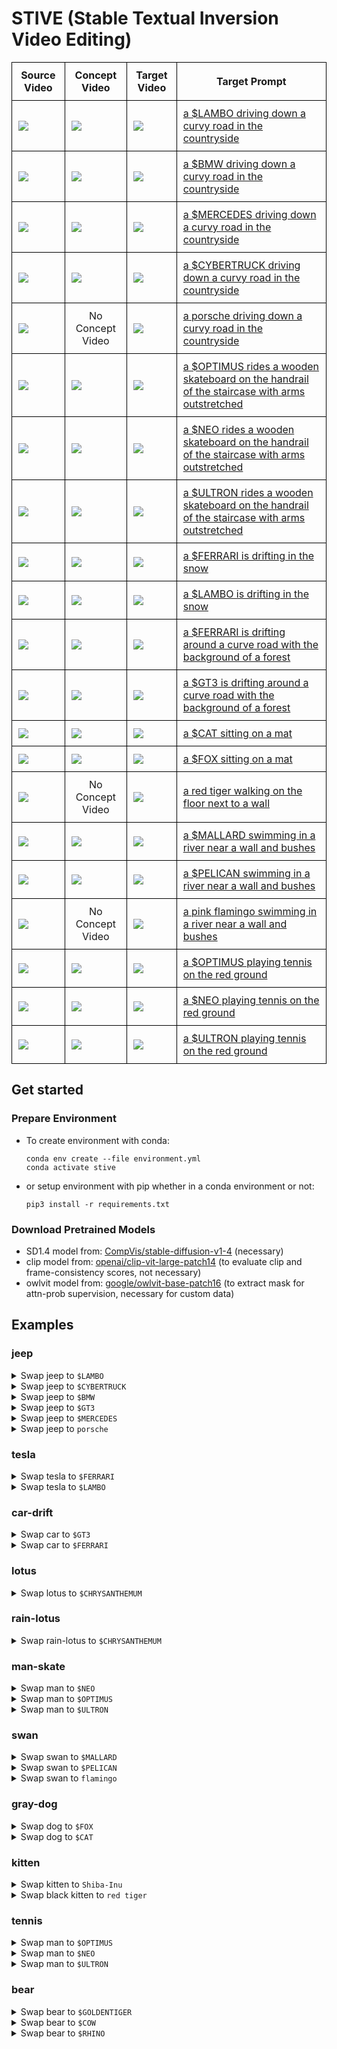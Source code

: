 # STIVE (Stable Textual Inversion Video Editing)

<table style="width:100%; border-collapse: collapse;">
  <tr>
    <th style="border: 1px solid black; padding: 10px;">Source Video</th>
    <th style="border: 1px solid black; padding: 10px;">Concept Video</th>
    <th style="border: 1px solid black; padding: 10px;">Target Video</th>
    <th style="border: 1px solid black; padding: 10px;">Target Prompt</th>
  </tr>
  <tr>
    <td style="border: 1px solid black; padding: 10px;">
        <img src="assets/jeep-unet-full-supvis/car-turn.gif" >
    </td>
    <td style="border: 1px solid black; padding: 10px;">
        <img src="data/concepts/lambo/videos/lambo.gif" >
    </td>
    <td style="border: 1px solid black; padding: 10px;">
        <img src="assets/jeep-unet-full-supvis/to-$LAMBO.gif" >
    </td>
    <td style="border: 1px solid black; padding: 10px;">
      <a href="#jeep">a $LAMBO driving down a curvy road in the countryside</a>
    </td>
  </tr>
  <tr>
    <td style="border: 1px solid black; padding: 10px;">
        <img src="assets/jeep-unet-full-supvis/car-turn.gif" >
    </td>
    <td style="border: 1px solid black; padding: 10px;">
        <img src="data/concepts/bmw/videos/bmw.gif" >
    </td>
    <td style="border: 1px solid black; padding: 10px;">
        <img src="assets/jeep-unet-full-supvis/to-$BMW.gif" >
    </td>
    <td style="border: 1px solid black; padding: 10px;">
      <a href="#jeep">a $BMW driving down a curvy road in the countryside</a>
    </td>
  </tr>
    <tr>
    <td style="border: 1px solid black; padding: 10px;">
        <img src="assets/jeep-unet-full-supvis/car-turn.gif" >
    </td>
    <td style="border: 1px solid black; padding: 10px;">
        <img src="data/concepts/mercedes/videos/mercedes.gif" >
    </td>
    <td style="border: 1px solid black; padding: 10px;">
        <img src="assets/jeep-unet-full-supvis/to-$MERCEDES.gif" >
    </td>
    <td style="border: 1px solid black; padding: 10px;">
      <a href="#jeep">a $MERCEDES driving down a curvy road in the countryside</a>
    </td>
  </tr>
  <tr>
    <td style="border: 1px solid black; padding: 10px;">
        <img src="assets/jeep-unet-full-supvis/car-turn.gif" >
    </td>
    <td style="border: 1px solid black; padding: 10px;">
        <img src="data/concepts/cybertruck/videos/cybertruck.gif" >
    </td>
    <td style="border: 1px solid black; padding: 10px;">
        <img src="assets/jeep-unet-full-supvis/to-$CYBERTRUCK.gif" >
    </td>
    <td style="border: 1px solid black; padding: 10px;">
      <a href="#jeep">a $CYBERTRUCK driving down a curvy road in the countryside</a>
    </td>
  </tr>
    <tr>
    <td style="border: 1px solid black; padding: 10px;">
        <img src="assets/jeep-unet-full-supvis/car-turn.gif" >
    </td>
    <td style="border: 1px solid black; padding: 10px;">
        <div style="text-align: center;">No Concept Video</text>
    </td>
    <td style="border: 1px solid black; padding: 10px;">
        <img src="assets/jeep-unet-full-supvis/to-porsche.gif" >
    </td>
    <td style="border: 1px solid black; padding: 10px;">
      <a href="#jeep">a porsche driving down a curvy road in the countryside</a>
    </td>
  </tr>
    <tr>
    <td style="border: 1px solid black; padding: 10px;">
        <img src="assets/man-skate-unet-full-supvis/man-skate.gif" >
    </td>
    <td style="border: 1px solid black; padding: 10px;">
        <img src="data/concepts/optimus/videos/optimus.gif" >
    </td>
    <td style="border: 1px solid black; padding: 10px;">
        <img src="assets/man-skate-unet-full-supvis/to-$OPTIMUS.gif" >
    </td>
    <td style="border: 1px solid black; padding: 10px;">
      <a href="#man-skate">a $OPTIMUS rides a wooden skateboard on the handrail of the staircase with arms outstretched</a>
    </td>
  </tr>
    <tr>
    <td style="border: 1px solid black; padding: 10px;">
        <img src="assets/man-skate-unet-full-supvis/man-skate.gif" >
    </td>
    <td style="border: 1px solid black; padding: 10px;">
        <img src="data/concepts/neo/videos/neo.gif" >
    </td>
    <td style="border: 1px solid black; padding: 10px;">
        <img src="assets/man-skate-unet-full-supvis/to-$NEO.gif" >
    </td>
    <td style="border: 1px solid black; padding: 10px;">
      <a href="#man-skate">a $NEO rides a wooden skateboard on the handrail of the staircase with arms outstretched</a>
    </td>
  </tr>
    <tr>
    <td style="border: 1px solid black; padding: 10px;">
        <img src="assets/man-skate-unet-full-supvis/man-skate.gif" >
    </td>
    <td style="border: 1px solid black; padding: 10px;">
        <img src="data/concepts/ultron/videos/ultron.gif" >
    </td>
    <td style="border: 1px solid black; padding: 10px;">
        <img src="assets/man-skate-unet-full-supvis/to-$ULTRON.gif" >
    </td>
    <td style="border: 1px solid black; padding: 10px;">
      <a href="#man-skate">a $ULTRON rides a wooden skateboard on the handrail of the staircase with arms outstretched</a>
    </td>
  </tr>
    <tr>
    <td style="border: 1px solid black; padding: 10px;">
        <img src="assets/tesla-unet-full-supvis/tesla.gif" >
    </td>
    <td style="border: 1px solid black; padding: 10px;">
        <img src="data/concepts/ferrari/videos/ferrari.gif" >
    </td>
    <td style="border: 1px solid black; padding: 10px;">
        <img src="assets/tesla-unet-full-supvis/to-$FERRARI.gif" >
    </td>
    <td style="border: 1px solid black; padding: 10px;">
      <a href="#tesla">a $FERRARI is drifting in the snow</a>
    </td>
  </tr>
    <tr>
    <td style="border: 1px solid black; padding: 10px;">
        <img src="assets/tesla-unet-full-supvis/tesla.gif" >
    </td>
    <td style="border: 1px solid black; padding: 10px;">
        <img src="data/concepts/lambo/videos/lambo.gif">
    </td>
    <td style="border: 1px solid black; padding: 10px;">
        <img src="assets/tesla-unet-full-supvis/to-$LAMBO.gif" >
    </td>
    <td style="border: 1px solid black; padding: 10px;">
      <a href="#tesla">a $LAMBO is drifting in the snow</a>
    </td>
  </tr>
    <tr>
    <td style="border: 1px solid black; padding: 10px;">
        <img src="assets/car-drift-unet-full-supvis/car-drift.gif" >
    </td>
    <td style="border: 1px solid black; padding: 10px;">
        <img src="data/concepts/ferrari/videos/ferrari.gif" >
    </td>
    <td style="border: 1px solid black; padding: 10px;">
        <img src="assets/car-drift-unet-full-supvis/to-$FERRARI.gif" >
    </td>
    <td style="border: 1px solid black; padding: 10px;">
      <a href="#car-drift">a $FERRARI is drifting around a curve road with the background of a forest</a>
    </td>
  </tr>
    <tr>
    <td style="border: 1px solid black; padding: 10px;">
        <img src="assets/car-drift-unet-full-supvis/car-drift.gif" >
    </td>
    <td style="border: 1px solid black; padding: 10px;">
        <img src="data/concepts/gt3/videos/gt3.gif" >
    </td>
    <td style="border: 1px solid black; padding: 10px;">
        <img src="assets/car-drift-unet-full-supvis/to-$GT3.gif" >
    </td>
    <td style="border: 1px solid black; padding: 10px;">
      <a href="#car-drift">a $GT3 is drifting around a curve road with the background of a forest</a>
    </td>
  </tr>
    <tr>
    <td style="border: 1px solid black; padding: 10px;">
        <img src="assets/gray-dog-unet-full-supvis/gray-dog.gif" >
    </td>
    <td style="border: 1px solid black; padding: 10px;">
        <img src="data/concepts/cat/videos/cat.gif" >
    </td>
    <td style="border: 1px solid black; padding: 10px;">
        <img src="assets/gray-dog-unet-full-supvis/to-$CAT.gif" >
    </td>
    <td style="border: 1px solid black; padding: 10px;">
      <a href="#gray-dog">a $CAT sitting on a mat</a>
    </td>
  </tr>
    <tr>
    <td style="border: 1px solid black; padding: 10px;">
        <img src="assets/gray-dog-unet-full-supvis/gray-dog.gif" >
    </td>
    <td style="border: 1px solid black; padding: 10px;">
        <img src="data/concepts/fox/videos/fox.gif" >
    </td>
    <td style="border: 1px solid black; padding: 10px;">
        <img src="assets/gray-dog-unet-full-supvis/to-$FOX.gif" >
    </td>
    <td style="border: 1px solid black; padding: 10px;">
      <a href="#gray-dog">a $FOX sitting on a mat</a>
    </td>
  </tr>
    <tr>
    <td style="border: 1px solid black; padding: 10px;">
        <img src="assets/kitten-unet-full-supvis/kitten.gif" >
    </td>
    <td style="border: 1px solid black; padding: 10px;">
        <div style="text-align: center;">No Concept Video</text>
    </td>
    <td style="border: 1px solid black; padding: 10px;">
        <img src="assets/kitten-unet-full-supvis/to-red_tiger.gif" >
    </td>
    <td style="border: 1px solid black; padding: 10px;">
      <a href="#kitten">a red tiger walking on the floor next to a wall</a>
    </td>
  </tr>
    <tr>
    <td style="border: 1px solid black; padding: 10px;">
        <img src="assets/swan-unet-full-supvis/swan.gif" >
    </td>
    <td style="border: 1px solid black; padding: 10px;">
        <img src="data/concepts/mallard/videos/mallard.gif" >
    </td>
    <td style="border: 1px solid black; padding: 10px;">
        <img src="assets/swan-unet-full-supvis/to-$MALLARD.gif" >
    </td>
    <td style="border: 1px solid black; padding: 10px;">
      <a href="#swan">a $MALLARD swimming in a river near a wall and bushes</a>
    </td>
  </tr>
    <tr>
    <td style="border: 1px solid black; padding: 10px;">
        <img src="assets/swan-unet-full-supvis/swan.gif" >
    </td>
    <td style="border: 1px solid black; padding: 10px;">
        <img src="data/concepts/pelican/videos/pelican.gif" >
    </td>
    <td style="border: 1px solid black; padding: 10px;">
        <img src="assets/swan-unet-full-supvis/to-$PELICAN.gif" >
    </td>
    <td style="border: 1px solid black; padding: 10px;">
      <a href="#swan">a $PELICAN swimming in a river near a wall and bushes</a>
    </td>
  </tr>
    <tr>
    <td style="border: 1px solid black; padding: 10px;">
        <img src="assets/swan-unet-full-supvis/swan.gif" >
    </td>
    <td style="border: 1px solid black; padding: 10px;">
        <div style="text-align: center;">No Concept Video</text>
    </td>
    <td style="border: 1px solid black; padding: 10px;">
        <img src="assets/swan-unet-full-supvis/to-pink_flamingo.gif" >
    </td>
    <td style="border: 1px solid black; padding: 10px;">
      <a href="#swan">a pink flamingo swimming in a river near a wall and bushes</a>
    </td>
  </tr>
    <tr>
    <td style="border: 1px solid black; padding: 10px;">
        <img src="assets/tennis-unet-full-supvis/tennis.gif" >
    </td>
    <td style="border: 1px solid black; padding: 10px;">
        <img src="data/concepts/optimus/videos/optimus.gif" >
    </td>
    <td style="border: 1px solid black; padding: 10px;">
        <img src="assets/tennis-unet-full-supvis/to-$OPTIMUS.gif" >
    </td>
    <td style="border: 1px solid black; padding: 10px;">
      <a href="#tennis">a $OPTIMUS playing tennis on the red ground</a>
    </td>
  </tr>
    <tr>
    <td style="border: 1px solid black; padding: 10px;">
        <img src="assets/tennis-unet-full-supvis/tennis.gif" >
    </td>
    <td style="border: 1px solid black; padding: 10px;">
        <img src="data/concepts/neo/videos/neo.gif" >
    </td>
    <td style="border: 1px solid black; padding: 10px;">
        <img src="assets/tennis-unet-full-supvis/to-$NEO.gif" >
    </td>
    <td style="border: 1px solid black; padding: 10px;">
      <a href="#tennis">a $NEO playing tennis on the red ground</a>
    </td>
  </tr>
      <tr>
    <td style="border: 1px solid black; padding: 10px;">
        <img src="assets/tennis-unet-full-supvis/tennis.gif" >
    </td>
    <td style="border: 1px solid black; padding: 10px;">
        <img src="data/concepts/ultron/videos/ultron.gif" >
    </td>
    <td style="border: 1px solid black; padding: 10px;">
        <img src="assets/tennis-unet-full-supvis/to-$ULTRON.gif" >
    </td>
    <td style="border: 1px solid black; padding: 10px;">
      <a href="#tennis">a $ULTRON playing tennis on the red ground</a>
    </td>
  </tr>
</table>


## Get started
### Prepare Environment
* To create environment with conda:
    ```shell
    conda env create --file environment.yml
    conda activate stive
    ```
* or setup environment with pip whether in a conda environment or not:
    ```shell
    pip3 install -r requirements.txt
    ```

### Download Pretrained Models
* SD1.4 model from: [CompVis/stable-diffusion-v1-4](https://huggingface.co/CompVis/stable-diffusion-v1-4/tree/main) (necessary)
* clip model from: [openai/clip-vit-large-patch14](https://huggingface.co/openai/clip-vit-large-patch14/tree/main) (to evaluate clip and frame-consistency scores, not necessary)
* owlvit model from: [google/owlvit-base-patch16](https://huggingface.co/google/owlvit-base-patch16/tree/main) (to extract mask for attn-prob supervision, necessary for custom data)

## Examples


### jeep
<details>
<summary>Swap jeep to <code>$LAMBO</code></summary>

<ul>
<li>finetune concept from SD:
    <pre><code>CUDA_VISIBLE_DEVICES=0 accelerate launch runs/finetune_sd_concepts.py --config configs/sd_concepts/sd_lambo.yaml</code></pre>
</li>
<li>finetune SD with spatial&amp;temporal modules:
    <pre><code>CUDA_VISIBLE_DEVICES=0 accelerate launch runs/finetune_sd_unet.py --config configs/sd_unet/car-turn/jeep_to_lambo.yaml</code></pre>
</li>
<li>prompt-to-prompt inference with concept and pretrained SD:
    <pre><code>CUDA_VISIBLE_DEVICES=0 accelerate launch runs/inference_sd_ptp.py --config configs/sd_ptp/car-turn/lambo.yaml</code></pre>
</li>
<li>prompt-to-prompt inference with concept and tuned SD:
    <pre><code>CUDA_VISIBLE_DEVICES=0 accelerate launch runs/inference_lora_sd_ptp.py --config configs/sd_ptp/car-turn/lambo.yaml</code></pre>
</li>
</ul>

</details>

<details>
<summary>Swap jeep to <code>$CYBERTRUCK</code></summary>

<ul>
<li>finetune concept from SD:
    <pre><code>CUDA_VISIBLE_DEVICES=0 accelerate launch runs/finetune_sd_concepts.py --config configs/sd_concepts/sd_cybertruck.yaml</code></pre>
</li>
<li>finetune SD with spatial&amp;temporal modules:
    <pre><code>CUDA_VISIBLE_DEVICES=0 accelerate launch runs/finetune_sd_unet.py --config configs/sd_unet/car-turn/jeep_to_cybertruck.yaml</code></pre>
</li>
<li>prompt-to-prompt inference with concept and pretrained SD:
    <pre><code>CUDA_VISIBLE_DEVICES=0 accelerate launch runs/inference_sd_ptp.py --config configs/sd_ptp/car-turn/cybertruck.yaml</code></pre>
</li>
<li>prompt-to-prompt inference with concept and tuned SD:
    <pre><code>CUDA_VISIBLE_DEVICES=0 accelerate launch runs/inference_lora_sd_ptp.py --config configs/sd_ptp/car-turn/cybertruck.yaml</code></pre>
</li>
</ul>

</details>



<details>
<summary>Swap jeep to <code>$BMW</code></summary>

<ul>
<li>finetune concept from SD:
    <pre><code>CUDA_VISIBLE_DEVICES=0 accelerate launch runs/finetune_sd_concepts.py --config configs/sd_concepts/sd_bmw.yaml</code></pre>
</li>
<li>finetune SD with spatial&amp;temporal modules:
    <pre><code>CUDA_VISIBLE_DEVICES=0 accelerate launch runs/finetune_sd_unet.py --config configs/sd_unet/car-turn/jeep_to_bmw.yaml</code></pre>
</li>
<li>prompt-to-prompt inference with concept and pretrained SD:
    <pre><code>CUDA_VISIBLE_DEVICES=0 accelerate launch runs/inference_sd_ptp.py --config configs/sd_ptp/car-turn/bmw.yaml</code></pre>
</li>
<li>prompt-to-prompt inference with concept and tuned SD:
    <pre><code>CUDA_VISIBLE_DEVICES=0 accelerate launch runs/inference_lora_sd_ptp.py --config configs/sd_ptp/car-turn/bmw.yaml</code></pre>
</li>
</ul>

</details>

<details>
<summary>Swap jeep to <code>$GT3</code></summary>

<ul>
<li>finetune concept from SD:
    <pre><code>CUDA_VISIBLE_DEVICES=0 accelerate launch runs/finetune_sd_concepts.py --config configs/sd_concepts/sd_gt3.yaml</code></pre>
</li>
<li>finetune SD with spatial&amp;temporal modules:
    <pre><code>CUDA_VISIBLE_DEVICES=0 accelerate launch runs/finetune_sd_unet.py --config configs/sd_unet/car-turn/jeep_to_gt3.yaml</code></pre>
</li>
<li>prompt-to-prompt inference with concept and pretrained SD:
    <pre><code>CUDA_VISIBLE_DEVICES=0 accelerate launch runs/inference_sd_ptp.py --config configs/sd_ptp/car-turn/gt3.yaml</code></pre>
</li>
<li>prompt-to-prompt inference with concept and tuned SD:
    <pre><code>CUDA_VISIBLE_DEVICES=0 accelerate launch runs/inference_lora_sd_ptp.py --config configs/sd_ptp/car-turn/gt3.yaml</code></pre>
</li>
</ul>
</details>

<details>
<summary>Swap jeep to <code>$MERCEDES</code></summary>

<ul>
<li>finetune concept from SD:
    <pre><code>CUDA_VISIBLE_DEVICES=0 accelerate launch runs/finetune_sd_concepts.py --config configs/sd_concepts/sd_mercedes.yaml</code></pre>
</li>
<li>finetune SD with spatial&amp;temporal modules:
    <pre><code>CUDA_VISIBLE_DEVICES=0 accelerate launch runs/finetune_sd_unet.py --config configs/sd_unet/car-turn/jeep_to_mercedes.yaml</code></pre>
</li>
<li>prompt-to-prompt inference with concept and pretrained SD:
    <pre><code>CUDA_VISIBLE_DEVICES=0 accelerate launch runs/inference_sd_ptp.py --config configs/sd_ptp/car-turn/mercedes.yaml</code></pre>
</li>
<li>prompt-to-prompt inference with concept and tuned SD:
    <pre><code>CUDA_VISIBLE_DEVICES=0 accelerate launch runs/inference_lora_sd_ptp.py --config configs/sd_ptp/car-turn/mercedes.yaml</code></pre>
</li>
</ul>
</details>

<details>
<summary>Swap jeep to <code>porsche</code></summary>
<ul>
<li>finetune SD with spatial&amp;temporal modules:
    <pre><code>CUDA_VISIBLE_DEVICES=0 accelerate launch runs/finetune_sd_unet.py --config configs/sd_unet/car-turn/jeep_to_porsche.yaml</code></pre>
</li>
<li>prompt-to-prompt inference with concept and tuned SD:
    <pre><code>CUDA_VISIBLE_DEVICES=0 accelerate launch runs/inference_lora_sd_ptp.py --config configs/sd_ptp/car-turn/porsche.yaml</code></pre>
</li>
</ul>
</details>

### tesla
<details>
<summary>Swap tesla to <code>$FERRARI</code></summary>
<ul>
<li>finetune concept from SD:
    <pre><code>CUDA_VISIBLE_DEVICES=0 accelerate launch runs/finetune_sd_concepts.py --config configs/sd_concepts/sd_ferrari.yaml</code></pre>
</li>
<li>finetune SD with spatial&amp;temporal modules:
    <pre><code>CUDA_VISIBLE_DEVICES=0 accelerate launch runs/finetune_sd_unet.py --config configs/sd_unet/tesla/tesla_to_ferrari.yaml</code></pre>
</li>
<li>prompt-to-prompt inference with concept and pretrained SD:
    <pre><code>CUDA_VISIBLE_DEVICES=0 accelerate launch runs/inference_sd_ptp.py --config configs/sd_ptp/tesla/ferrari.yaml</code></pre>
</li>
<li>prompt-to-prompt inference with concept and tuned SD:
    <pre><code>CUDA_VISIBLE_DEVICES=0 accelerate launch runs/inference_lora_sd_ptp.py --config configs/sd_ptp/tesla/ferrari.yaml</code></pre>
</li>
</ul>
</details>

<details>
<summary>Swap tesla to <code>$LAMBO</code></summary>
<ul>
<li>finetune concept from SD:
    <pre><code>CUDA_VISIBLE_DEVICES=0 accelerate launch runs/finetune_sd_concepts.py --config configs/sd_concepts/sd_lambo.yaml</code></pre>
</li>
<li>finetune SD with spatial&amp;temporal modules:
    <pre><code>CUDA_VISIBLE_DEVICES=0 accelerate launch runs/finetune_sd_unet.py --config configs/sd_unet/tesla/tesla_to_lambo.yaml</code></pre>
</li>
<li>prompt-to-prompt inference with concept and pretrained SD:
    <pre><code>CUDA_VISIBLE_DEVICES=0 accelerate launch runs/inference_sd_ptp.py --config configs/sd_ptp/tesla/lambo.yaml</code></pre>
</li>
<li>prompt-to-prompt inference with concept and tuned SD:
    <pre><code>CUDA_VISIBLE_DEVICES=0 accelerate launch runs/inference_lora_sd_ptp.py --config configs/sd_ptp/tesla/lambo.yaml</code></pre>
</li>
</ul>
</details>


### car-drift

<details>
<summary>Swap car to <code>$GT3</code></summary>
<ul>
<li>finetune concept from SD:
    <pre><code>CUDA_VISIBLE_DEVICES=0 accelerate launch runs/finetune_sd_concepts.py --config configs/sd_concepts/sd_gt3.yaml</code></pre>
</li>
<li>finetune SD with spatial&amp;temporal modules:
    <pre><code>CUDA_VISIBLE_DEVICES=0 accelerate launch runs/finetune_sd_unet.py --config configs/sd_unet/car-drift/car_to_gt3.yaml</code></pre>
</li>
<li>prompt-to-prompt inference with concept and pretrained SD:
    <pre><code>CUDA_VISIBLE_DEVICES=0 accelerate launch runs/inference_sd_ptp.py --config configs/sd_ptp/car-drift/gt3.yaml</code></pre>
</li>
<li>prompt-to-prompt inference with concept and tuned SD:
    <pre><code>CUDA_VISIBLE_DEVICES=0 accelerate launch runs/inference_lora_sd_ptp.py --config configs/sd_ptp/car-drift/gt3.yaml</code></pre>
</li>
</ul>
</details>

<details>
<summary>Swap car to <code>$FERRARI</code></summary>
<ul>
<li>finetune concept from SD:
    <pre><code>CUDA_VISIBLE_DEVICES=0 accelerate launch runs/finetune_sd_concepts.py --config configs/sd_concepts/sd_ferrari.yaml</code></pre>
</li>
<li>finetune SD with spatial&amp;temporal modules:
    <pre><code>CUDA_VISIBLE_DEVICES=0 accelerate launch runs/finetune_sd_unet.py --config configs/sd_unet/car-drift/car_to_ferrari.yaml</code></pre>
</li>
<li>prompt-to-prompt inference with concept and pretrained SD:
    <pre><code>CUDA_VISIBLE_DEVICES=0 accelerate launch runs/inference_sd_ptp.py --config configs/sd_ptp/car-drift/ferrari.yaml</code></pre>
</li>
<li>prompt-to-prompt inference with concept and tuned SD:
    <pre><code>CUDA_VISIBLE_DEVICES=0 accelerate launch runs/inference_lora_sd_ptp.py --config configs/sd_ptp/car-drift/ferrari.yaml</code></pre>
</li>
</ul>
</details>

<!-- 
### steel
<details>
<summary>Swap steel to <code>$POKEBALL</code></summary>
<ul>
<li>finetune concept from SD:
    <pre><code>CUDA_VISIBLE_DEVICES=0 accelerate launch runs/finetune_sd_concepts.py --config configs/sd_concepts/sd_pokeball.yaml</code></pre>
</li>
<li>finetune SD with spatial&amp;temporal modules:
    <pre><code>CUDA_VISIBLE_DEVICES=0 accelerate launch runs/finetune_sd_unet.py --config configs/sd_unet/steel/steel_to_pokeball.yaml</code></pre>
</li>
<li>prompt-to-prompt inference with concept and pretrained SD:
    <pre><code>CUDA_VISIBLE_DEVICES=0 accelerate launch runs/inference_sd_ptp.py --config configs/sd_ptp/steel/pokeball.yaml</code></pre>
</li>
<li>prompt-to-prompt inference with concept and tuned SD:
    <pre><code>CUDA_VISIBLE_DEVICES=0 accelerate launch runs/inference_lora_sd_ptp.py --config configs/sd_ptp/steel/pokeball.yaml</code></pre>
</li>
</ul>
</details>

<details>
<summary>Swap steel to <code>$OGSOCCERBALL</code></summary>
<ul>
<li>finetune concept from SD:
    <pre><code>CUDA_VISIBLE_DEVICES=0 accelerate launch runs/finetune_sd_concepts.py --config configs/sd_concepts/sd_ogsoccerball.yaml</code></pre>
</li>
<li>finetune SD with spatial&amp;temporal modules:
    <pre><code>CUDA_VISIBLE_DEVICES=0 accelerate launch runs/finetune_sd_unet.py --config configs/sd_unet/steel/steel_to_ogsoccerball.yaml</code></pre>
</li>
<li>prompt-to-prompt inference with concept and pretrained SD:
    <pre><code>CUDA_VISIBLE_DEVICES=0 accelerate launch runs/inference_sd_ptp.py --config configs/sd_ptp/steel/ogsoccerball.yaml</code></pre>
</li>
<li>prompt-to-prompt inference with concept and tuned SD:
    <pre><code>CUDA_VISIBLE_DEVICES=0 accelerate launch runs/inference_lora_sd_ptp.py --config configs/sd_ptp/steel/ogsoccerball.yaml</code></pre>
</li>
</ul>
</details>

<details>
<summary>Swap steel to <code>football</code></summary>
<ul>
<li>finetune concept from SD:
    <pre><code>CUDA_VISIBLE_DEVICES=0 accelerate launch runs/finetune_sd_concepts.py --config configs/sd_concepts/sd_football.yaml</code></pre>
</li>
<li>finetune SD with spatial&amp;temporal modules:
    <pre><code>CUDA_VISIBLE_DEVICES=0 accelerate launch runs/finetune_sd_unet.py --config configs/sd_unet/steel/steel_to_football.yaml</code></pre>
</li>
<li>finetune SD with spatial&amp;temporal modules:
    <pre><code>CUDA_VISIBLE_DEVICES=0 accelerate launch runs/finetune_sd_unet.py --config configs/sd_unet/steel/steel_to_football.yaml</code></pre>
</li>
<li>prompt-to-prompt inference with concept and tuned SD:
    <pre><code>CUDA_VISIBLE_DEVICES=0 accelerate launch runs/inference_lora_sd_ptp.py --config configs/sd_ptp/steel/football.yaml</code></pre>
</li>
</ul>
</details> -->

### lotus
<details>
<summary>Swap lotus to <code>$CHRYSANTHEMUM</code></summary>

<ul>
<li>finetune concept from SD:
    <pre><code>CUDA_VISIBLE_DEVICES=0 accelerate launch runs/finetune_sd_concepts.py --config configs/sd_concepts/sd_chrysanthemum.yaml</code></pre>
</li>
<li>finetune SD with spatial&amp;temporal modules:
    <pre><code>CUDA_VISIBLE_DEVICES=0 accelerate launch runs/finetune_sd_unet.py --config configs/sd_unet/lotus/lotus_to_chrysanthemum.yaml</code></pre>
</li>
<li>prompt-to-prompt inference with concept and pretrained SD:
    <pre><code>CUDA_VISIBLE_DEVICES=0 accelerate launch runs/inference_sd_ptp.py --config configs/sd_ptp/lotus/chrysanthemum.yaml</code></pre>
</li>
<li>prompt-to-prompt inference with concept and tuned SD:
    <pre><code>CUDA_VISIBLE_DEVICES=0 accelerate launch runs/inference_lora_sd_ptp.py --config configs/sd_ptp/lotus/chrysanthemum.yaml</code></pre>
</li>
</ul>
</details>

### rain-lotus
<details>
<summary>Swap rain-lotus to <code>$CHRYSANTHEMUM</code></summary>

<ul>
<li>finetune concept from SD:
    <pre><code>CUDA_VISIBLE_DEVICES=0 accelerate launch runs/finetune_sd_concepts.py --config configs/sd_concepts/sd_chrysanthemum.yaml</code></pre>
</li>
<li>finetune SD with spatial&amp;temporal modules:
    <pre><code>CUDA_VISIBLE_DEVICES=0 accelerate launch runs/finetune_sd_unet.py --config configs/sd_unet/rain-lotus/lotus_to_chrysanthemum.yaml</code></pre>
</li>
<li>prompt-to-prompt inference with concept and pretrained SD:
    <pre><code>CUDA_VISIBLE_DEVICES=0 accelerate launch runs/inference_sd_ptp.py --config configs/sd_ptp/rain-lotus/chrysanthemum.yaml</code></pre>
</li>
<li>prompt-to-prompt inference with concept and tuned SD:
    <pre><code>CUDA_VISIBLE_DEVICES=0 accelerate launch runs/inference_lora_sd_ptp.py --config configs/sd_ptp/rain-lotus/chrysanthemum.yaml</code></pre>
</li>
</ul>
</details>

### man-skate
<details>
<summary>Swap man to <code>$NEO</code></summary>
<ul>
<li>finetune concept from SD:
    <pre><code>CUDA_VISIBLE_DEVICES=0 accelerate launch runs/finetune_sd_concepts.py --config configs/sd_concepts/sd_neo.yaml</code></pre>
</li>
<li>finetune SD with spatial&amp;temporal modules:
    <pre><code>CUDA_VISIBLE_DEVICES=0 accelerate launch runs/finetune_sd_unet.py --config configs/sd_unet/man-skate/man_to_neo.yaml</code></pre>
</li>
<li>prompt-to-prompt inference with concept and pretrained SD:
    <pre><code>CUDA_VISIBLE_DEVICES=0 accelerate launch runs/inference_sd_ptp.py --config configs/sd_ptp/man-skate/neo.yaml</code></pre>
</li>
<li>prompt-to-prompt inference with concept and tuned SD:
    <pre><code>CUDA_VISIBLE_DEVICES=0 accelerate launch runs/inference_lora_sd_ptp.py --config configs/sd_ptp/man-skate/neo.yaml</code></pre>
</li>
</ul>
</details>


<details>
<summary>Swap man to <code>$OPTIMUS</code></summary>
<ul>
<li>finetune concept from SD:
    <pre><code>CUDA_VISIBLE_DEVICES=0 accelerate launch runs/finetune_sd_concepts.py --config configs/sd_concepts/sd_optimus.yaml</code></pre>
</li>
<li>finetune SD with spatial&amp;temporal modules:
    <pre><code>CUDA_VISIBLE_DEVICES=0 accelerate launch runs/finetune_sd_unet.py --config configs/sd_unet/man-skate/man_to_optimus.yaml</code></pre>
</li>
<li>prompt-to-prompt inference with concept and pretrained SD:
    <pre><code>CUDA_VISIBLE_DEVICES=0 accelerate launch runs/inference_sd_ptp.py --config configs/sd_ptp/man-skate/optimus.yaml</code></pre>
</li>
<li>prompt-to-prompt inference with concept and tuned SD:
    <pre><code>CUDA_VISIBLE_DEVICES=0 accelerate launch runs/inference_lora_sd_ptp.py --config configs/sd_ptp/man-skate/optimus.yaml</code></pre>
</li>
</ul>
</details>


<details>
<summary>Swap man to <code>$ULTRON</code></summary>
<ul>
<li>finetune concept from SD:
    <pre><code>CUDA_VISIBLE_DEVICES=0 accelerate launch runs/finetune_sd_concepts.py --config configs/sd_concepts/sd_ultron.yaml</code></pre>
</li>
<li>finetune SD with spatial&amp;temporal modules:
    <pre><code>CUDA_VISIBLE_DEVICES=0 accelerate launch runs/finetune_sd_unet.py --config configs/sd_unet/man-skate/man_to_ultron.yaml</code></pre>
</li>
<li>prompt-to-prompt inference with concept and pretrained SD:
    <pre><code>CUDA_VISIBLE_DEVICES=0 accelerate launch runs/inference_sd_ptp.py --config configs/sd_ptp/man-skate/ultron.yaml</code></pre>
</li>
<li>prompt-to-prompt inference with concept and tuned SD:
    <pre><code>CUDA_VISIBLE_DEVICES=0 accelerate launch runs/inference_lora_sd_ptp.py --config configs/sd_ptp/man-skate/ultron.yaml</code></pre>
</li>
</ul>
</details>

### swan
<details>
<summary>Swap swan to <code>$MALLARD</code></summary>
<ul>
<li>finetune concept from SD:
    <pre><code>CUDA_VISIBLE_DEVICES=0 accelerate launch runs/finetune_sd_concepts.py --config configs/sd_concepts/sd_mallard.yaml</code></pre>
</li>
<li>finetune SD with spatial&amp;temporal modules:
    <pre><code>CUDA_VISIBLE_DEVICES=0 accelerate launch runs/finetune_sd_unet.py --config configs/sd_unet/swan/swan_to_mallard.yaml</code></pre>
</li>
<li>prompt-to-prompt inference with concept and pretrained SD:
    <pre><code>CUDA_VISIBLE_DEVICES=0 accelerate launch runs/inference_sd_ptp.py --config configs/sd_ptp/swan/mallard.yaml</code></pre>
</li>
<li>prompt-to-prompt inference with concept and tuned SD:
    <pre><code>CUDA_VISIBLE_DEVICES=0 accelerate launch runs/inference_lora_sd_ptp.py --config configs/sd_ptp/swan/mallard.yaml</code></pre>
</li>
</ul>
</details>


<details>
<summary>Swap swan to <code>$PELICAN</code></summary>
<ul>
<li>finetune concept from SD:
    <pre><code>CUDA_VISIBLE_DEVICES=0 accelerate launch runs/finetune_sd_concepts.py --config configs/sd_concepts/sd_pelican.yaml</code></pre>
</li>
<li>finetune SD with spatial&amp;temporal modules:
    <pre><code>CUDA_VISIBLE_DEVICES=0 accelerate launch runs/finetune_sd_unet.py --config configs/sd_unet/swan/swan_to_pelican.yaml</code></pre>
</li>
<li>prompt-to-prompt inference with concept and pretrained SD:
    <pre><code>CUDA_VISIBLE_DEVICES=0 accelerate launch runs/inference_sd_ptp.py --config configs/sd_ptp/swan/pelican.yaml</code></pre>
</li>
<li>prompt-to-prompt inference with concept and tuned SD:
    <pre><code>CUDA_VISIBLE_DEVICES=0 accelerate launch runs/inference_lora_sd_ptp.py --config configs/sd_ptp/swan/pelican.yaml</code></pre>
</li>
</ul>
</details>


<details>
<summary>Swap swan to <code>flamingo</code></summary>
<ul>
<li>finetune SD with spatial&amp;temporal modules:
    <pre><code>CUDA_VISIBLE_DEVICES=0 accelerate launch runs/finetune_sd_unet.py --config configs/sd_unet/swan/swan_to_flamingo.yaml</code></pre>
</li>
<li>prompt-to-prompt inference with concept and tuned SD:
    <pre><code>CUDA_VISIBLE_DEVICES=0 accelerate launch runs/inference_lora_sd_ptp.py --config configs/sd_ptp/swan/flamingo.yaml</code></pre>
</li>
</ul>
</details>

### gray-dog
<details>
<summary>Swap dog to <code>$FOX</code></summary>
<ul>
<li>finetune concept from SD:
    <pre><code>CUDA_VISIBLE_DEVICES=0 accelerate launch runs/finetune_sd_concepts.py --config configs/sd_concepts/sd_fox.yaml</code></pre>
</li>
<li>finetune SD with spatial&amp;temporal modules:
    <pre><code>CUDA_VISIBLE_DEVICES=0 accelerate launch runs/finetune_sd_unet.py --config configs/sd_unet/gray-dog/dog_to_fox.yaml</code></pre>
</li>
<li>prompt-to-prompt inference with concept and pretrained SD:
    <pre><code>CUDA_VISIBLE_DEVICES=0 accelerate launch runs/inference_sd_ptp.py --config configs/sd_ptp/gray-dog/fox.yaml</code></pre>
</li>
<li>prompt-to-prompt inference with concept and tuned SD:
    <pre><code>CUDA_VISIBLE_DEVICES=0 accelerate launch runs/inference_lora_sd_ptp.py --config configs/sd_ptp/gray-dog/fox.yaml</code></pre>
</li>
</ul>
</details>

<details>
<summary>Swap dog to <code>$CAT</code></summary>
<ul>
<li>finetune concept from SD:
    <pre><code>CUDA_VISIBLE_DEVICES=0 accelerate launch runs/finetune_sd_concepts.py --config configs/sd_concepts/sd_cat.yaml</code></pre>
</li>
<li>finetune SD with spatial&amp;temporal modules:
    <pre><code>CUDA_VISIBLE_DEVICES=0 accelerate launch runs/finetune_sd_unet.py --config configs/sd_unet/gray-dog/dog_to_cat.yaml</code></pre>
</li>
<li>prompt-to-prompt inference with concept and pretrained SD:
    <pre><code>CUDA_VISIBLE_DEVICES=0 accelerate launch runs/inference_sd_ptp.py --config configs/sd_ptp/gray-dog/cat.yaml</code></pre>
</li>
<li>prompt-to-prompt inference with concept and tuned SD:
    <pre><code>CUDA_VISIBLE_DEVICES=0 accelerate launch runs/inference_lora_sd_ptp.py --config configs/sd_ptp/gray-dog/cat.yaml</code></pre>
</li>
</ul>
</details>

### kitten

<details>
<summary>Swap kitten to <code>Shiba-Inu</code></summary>
<ul>
<li>finetune SD with spatial&amp;temporal modules:
    <pre><code>CUDA_VISIBLE_DEVICES=0 accelerate launch runs/finetune_sd_unet.py --config configs/sd_unet/kitten/kitten_to_Shiba-Inu.yaml</code></pre>
</li>
<li>prompt-to-prompt inference with concept and tuned SD:
    <pre><code>CUDA_VISIBLE_DEVICES=0 accelerate launch runs/inference_lora_sd_ptp.py --config configs/sd_ptp/kitten/Shiba-Inu.yaml</code></pre>
</li>
</ul>
</details>


<details>
<summary>Swap black kitten to <code>red tiger</code></summary>
<ul>
<li>finetune SD with spatial&amp;temporal modules:
    <pre><code>CUDA_VISIBLE_DEVICES=0 accelerate launch runs/finetune_sd_unet.py --config configs/sd_unet/kitten/kitten_to_tiger.yaml</code></pre>
</li>
<li>prompt-to-prompt inference with concept and tuned SD:
    <pre><code>CUDA_VISIBLE_DEVICES=0 accelerate launch runs/inference_lora_sd_ptp.py --config configs/sd_ptp/kitten/tiger.yaml</code></pre>
</li>
</ul>
</details>

### tennis

<details>
<summary>Swap man to <code>$OPTIMUS</code></summary>
<ul>
<li>finetune concept from SD:
    <pre><code>CUDA_VISIBLE_DEVICES=0 accelerate launch runs/finetune_sd_concepts.py --config configs/sd_concepts/sd_optimus.yaml</code></pre>
</li>
<li>finetune SD with spatial&amp;temporal modules:
    <pre><code>CUDA_VISIBLE_DEVICES=0 accelerate launch runs/finetune_sd_unet.py --config configs/sd_unet/tennis/man_to_optimus.yaml</code></pre>
</li>
<li>prompt-to-prompt inference with concept and pretrained SD:
    <pre><code>CUDA_VISIBLE_DEVICES=0 accelerate launch runs/inference_sd_ptp.py --config configs/sd_ptp/tennis/optimus.yaml</code></pre>
</li>
<li>prompt-to-prompt inference with concept and tuned SD:
    <pre><code>CUDA_VISIBLE_DEVICES=0 accelerate launch runs/inference_lora_sd_ptp.py --config configs/sd_ptp/tennis/optimus.yaml</code></pre>
</li>
</ul>
</details>


<details>
<summary>Swap man to <code>$NEO</code></summary>
<ul>
<li>finetune concept from SD:
    <pre><code>CUDA_VISIBLE_DEVICES=0 accelerate launch runs/finetune_sd_concepts.py --config configs/sd_concepts/sd_neo.yaml</code></pre>
</li>
<li>finetune SD with spatial&amp;temporal modules:
    <pre><code>CUDA_VISIBLE_DEVICES=0 accelerate launch runs/finetune_sd_unet.py --config configs/sd_unet/tennis/man_to_neo.yaml</code></pre>
</li>
<li>prompt-to-prompt inference with concept and pretrained SD:
    <pre><code>CUDA_VISIBLE_DEVICES=0 accelerate launch runs/inference_sd_ptp.py --config configs/sd_ptp/tennis/neo.yaml</code></pre>
</li>
<li>prompt-to-prompt inference with concept and tuned SD:
    <pre><code>CUDA_VISIBLE_DEVICES=0 accelerate launch runs/inference_lora_sd_ptp.py --config configs/sd_ptp/tennis/neo.yaml</code></pre>
</li>
</ul>
</details>


<details>
<summary>Swap man to <code>$ULTRON</code></summary>
<ul>
<li>finetune concept from SD:
    <pre><code>CUDA_VISIBLE_DEVICES=0 accelerate launch runs/finetune_sd_concepts.py --config configs/sd_concepts/sd_ultron.yaml</code></pre>
</li>
<li>finetune SD with spatial&amp;temporal modules:
    <pre><code>CUDA_VISIBLE_DEVICES=0 accelerate launch runs/finetune_sd_unet.py --config configs/sd_unet/tennis/man_to_ultron.yaml</code></pre>
</li>
<li>prompt-to-prompt inference with concept and pretrained SD:
    <pre><code>CUDA_VISIBLE_DEVICES=0 accelerate launch runs/inference_sd_ptp.py --config configs/sd_ptp/tennis/ultron.yaml</code></pre>
</li>
<li>prompt-to-prompt inference with concept and tuned SD:
    <pre><code>CUDA_VISIBLE_DEVICES=0 accelerate launch runs/inference_lora_sd_ptp.py --config configs/sd_ptp/tennis/ultron.yaml</code></pre>
</li>
</ul>
</details>


### bear
<details>
<summary>Swap bear to <code>$GOLDENTIGER</code></summary>
<ul>
<li>finetune concept from SD:
    <pre><code>CUDA_VISIBLE_DEVICES=0 accelerate launch runs/finetune_sd_concepts.py --config configs/sd_concepts/sd_goldentiger.yaml</code></pre>
</li>
<li>finetune SD with spatial&amp;temporal modules:
    <pre><code>CUDA_VISIBLE_DEVICES=0 accelerate launch runs/finetune_sd_unet.py --config configs/sd_unet/bear/bear_to_goldentiger.yaml</code></pre>
</li>
<li>prompt-to-prompt inference with concept and pretrained SD:
    <pre><code>CUDA_VISIBLE_DEVICES=0 accelerate launch runs/inference_sd_ptp.py --config configs/sd_ptp/bear/goldentiger.yaml</code></pre>
</li>
<li>prompt-to-prompt inference with concept and tuned SD:
    <pre><code>CUDA_VISIBLE_DEVICES=0 accelerate launch runs/inference_lora_sd_ptp.py --config configs/sd_ptp/bear/goldentiger.yaml</code></pre>
</li>
</ul>
</details>

<details>
<summary>Swap bear to <code>$COW</code></summary>
<ul>
<li>finetune concept from SD:
    <pre><code>CUDA_VISIBLE_DEVICES=0 accelerate launch runs/finetune_sd_concepts.py --config configs/sd_concepts/sd_cow.yaml</code></pre>
</li>
<li>finetune SD with spatial&amp;temporal modules:
    <pre><code>CUDA_VISIBLE_DEVICES=0 accelerate launch runs/finetune_sd_unet.py --config configs/sd_unet/bear/bear_to_cow.yaml</code></pre>
</li>
<li>prompt-to-prompt inference with concept and pretrained SD:
    <pre><code>CUDA_VISIBLE_DEVICES=0 accelerate launch runs/inference_sd_ptp.py --config configs/sd_ptp/bear/cow.yaml</code></pre>
</li>
<li>prompt-to-prompt inference with concept and tuned SD:
    <pre><code>CUDA_VISIBLE_DEVICES=0 accelerate launch runs/inference_lora_sd_ptp.py --config configs/sd_ptp/bear/cow.yaml</code></pre>
</li>
</ul>
</details>


<details>
<summary>Swap bear to <code>$RHINO</code></summary>
<ul>
<li>finetune concept from SD:
    <pre><code>CUDA_VISIBLE_DEVICES=0 accelerate launch runs/finetune_sd_concepts.py --config configs/sd_concepts/sd_rhino.yaml</code></pre>
</li>
<li>finetune SD with spatial&amp;temporal modules:
    <pre><code>CUDA_VISIBLE_DEVICES=0 accelerate launch runs/finetune_sd_unet.py --config configs/sd_unet/bear/bear_to_rhino.yaml</code></pre>
</li>
<li>prompt-to-prompt inference with concept and pretrained SD:
    <pre><code>CUDA_VISIBLE_DEVICES=0 accelerate launch runs/inference_sd_ptp.py --config configs/sd_ptp/bear/rhino.yaml</code></pre>
</li>
<li>prompt-to-prompt inference with concept and tuned SD:
    <pre><code>CUDA_VISIBLE_DEVICES=0 accelerate launch runs/inference_lora_sd_ptp.py --config configs/sd_ptp/bear/rhino.yaml</code></pre>
</li>
</ul>
</details>